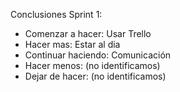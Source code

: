 Conclusiones Sprint 1:
* Comenzar a hacer: Usar Trello
* Hacer mas: Estar al dia
* Continuar haciendo: Comunicación
* Hacer menos: (no identificamos)
* Dejar de hacer: (no identificamos)